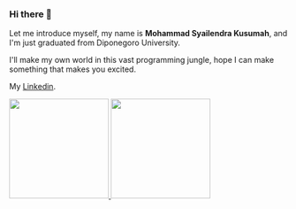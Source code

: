 ### Hi there 👋

Let me introduce myself, my name is **Mohammad Syailendra Kusumah**, and I'm just graduated from Diponegoro University.

I'll make my own world in this vast programming jungle, hope I can make something that makes you excited.

My [Linkedin](https://www.linkedin.com/in/gilang-adhan/).

<p align="left">
<a href="https://github.com/SyailendraK">
  <img height="180em" src="https://github-readme-stats-eight-theta.vercel.app/api?username=SyailendraK&show_icons=true&theme=algolia&include_all_commits=true&count_private=true"/>
  <img height="180em" src="https://github-readme-stats-eight-theta.vercel.app/api/top-langs/?username=SyailendraK&layout=compact&langs_count=8&theme=algolia"/>
</a>
</p>
<!--
**SyailendraK/SyailendraK** is a ✨ _special_ ✨ repository because its `README.md` (this file) appears on your GitHub profile.

Here are some ideas to get you started:

- 🔭 I’m currently working on ...
- 🌱 I’m currently learning ...
- 👯 I’m looking to collaborate on ...
- 🤔 I’m looking for help with ...
- 💬 Ask me about ...
- 📫 How to reach me: ...
- 😄 Pronouns: ...
- ⚡ Fun fact: ...
-->
